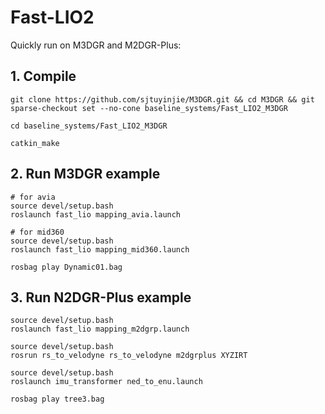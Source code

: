 # Fast-LIO2
Quickly run on M3DGR and M2DGR-Plus:

## 1. Compile
```
git clone https://github.com/sjtuyinjie/M3DGR.git && cd M3DGR && git sparse-checkout set --no-cone baseline_systems/Fast_LIO2_M3DGR

cd baseline_systems/Fast_LIO2_M3DGR

catkin_make
```

## 2. Run M3DGR example
```
# for avia
source devel/setup.bash
roslaunch fast_lio mapping_avia.launch

# for mid360
source devel/setup.bash   
roslaunch fast_lio mapping_mid360.launch

rosbag play Dynamic01.bag
```

## 3. Run N2DGR-Plus example
```
source devel/setup.bash
roslaunch fast_lio mapping_m2dgrp.launch

source devel/setup.bash
rosrun rs_to_velodyne rs_to_velodyne m2dgrplus XYZIRT

source devel/setup.bash
roslaunch imu_transformer ned_to_enu.launch

rosbag play tree3.bag
```
